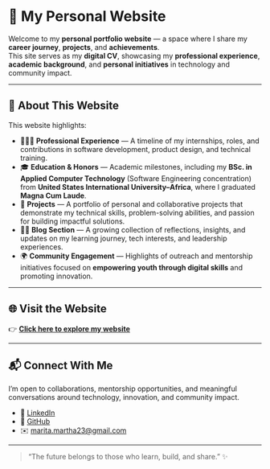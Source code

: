 # 🌟 My Personal Website

Welcome to my **personal portfolio website** — a space where I share my **career journey**, **projects**, and **achievements**.  
This site serves as my **digital CV**, showcasing my **professional experience**, **academic background**, and **personal initiatives** in technology and community impact.

---

## 🧭 About This Website

This website highlights:

- 👩🏽‍💻 **Professional Experience** — A timeline of my internships, roles, and contributions in software development, product design, and technical training.  
- 🎓 **Education & Honors** — Academic milestones, including my **BSc. in Applied Computer Technology** (Software Engineering concentration) from **United States International University–Africa**, where I graduated **Magna Cum Laude**.  
- 💼 **Projects** — A portfolio of personal and collaborative projects that demonstrate my technical skills, problem-solving abilities, and passion for building impactful solutions.  
- ✍🏽 **Blog Section** — A growing collection of reflections, insights, and updates on my learning journey, tech interests, and leadership experiences.  
- 🌍 **Community Engagement** — Highlights of outreach and mentorship initiatives focused on **empowering youth through digital skills** and promoting innovation.

---

## 🌐 Visit the Website

👉 **[Click here to explore my website](https://marthaire.github.io)**

---

## 📬 Connect With Me

I’m open to collaborations, mentorship opportunities, and meaningful conversations around technology, innovation, and community impact.

- 💼 [LinkedIn](https://www.linkedin.com/in/martha-iradukunda)  
- 🐙 [GitHub](https://github.com/marthaire)  
- ✉️ [marita.martha23@gmail.com](mailto:marita.martha23@gmail.com)

---

> “The future belongs to those who learn, build, and share.” ✨
